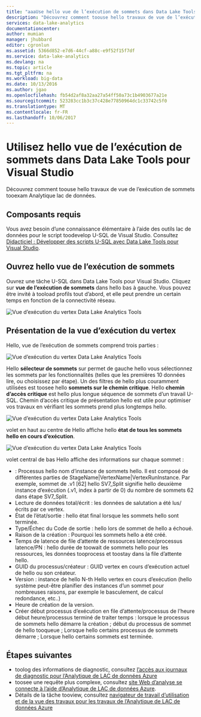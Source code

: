 ```yaml
---
title: "aaaUse hello vue de l’exécution de sommets dans Data Lake Tools pour Visual Studio | Documents Microsoft"
description: "Découvrez comment toouse hello travaux de vue de l’exécution de sommets tooexam Analytique lac de données."
services: data-lake-analytics
documentationcenter: 
author: mumian
manager: jhubbard
editor: cgronlun
ms.assetid: 5366d852-e7d6-44cf-a88c-e9f52f15f7df
ms.service: data-lake-analytics
ms.devlang: na
ms.topic: article
ms.tgt_pltfrm: na
ms.workload: big-data
ms.date: 10/13/2016
ms.author: jgao
ms.openlocfilehash: fb54d2af8a32aa27a54ff50a73c1b4903677a21e
ms.sourcegitcommit: 523283cc1b3c37c428e77850964dc1c33742c5f0
ms.translationtype: MT
ms.contentlocale: fr-FR
ms.lasthandoff: 10/06/2017
---
```

# <a name="use-hello-vertex-execution-view-in-data-lake-tools-for-visual-studio"></a>Utilisez hello vue de l’exécution de sommets dans Data Lake Tools pour Visual Studio
Découvrez comment toouse hello travaux de vue de l’exécution de sommets tooexam Analytique lac de données.

## <a name="prerequisites"></a>Composants requis

Vous avez besoin d’une connaissance élémentaire à l’aide des outils lac de données pour le script toodevelop U-SQL de Visual Studio.  Consultez [Didacticiel : Développer des scripts U-SQL avec Data Lake Tools pour Visual Studio](data-lake-analytics-data-lake-tools-get-started.md).

## <a name="open-hello-vertex-execution-view"></a>Ouvrez hello vue de l’exécution de sommets
Ouvrez une tâche U-SQL dans Data Lake Tools pour Visual Studio. Cliquez sur **vue de l’exécution de sommets** dans hello bas à gauche. Vous pouvez être invité à tooload profils tout d’abord, et elle peut prendre un certain temps en fonction de la connectivité réseau.

![Vue d’exécution du vertex Data Lake Analytics Tools](./media/data-lake-analytics-data-lake-tools-use-vertex-execution-view/data-lake-tools-open-vertex-execution-view.png)

## <a name="understand-vertex-execution-view"></a>Présentation de la vue d’exécution du vertex
Hello, vue de l’exécution de sommets comprend trois parties :

![Vue d’exécution du vertex Data Lake Analytics Tools](./media/data-lake-analytics-data-lake-tools-use-vertex-execution-view/data-lake-tools-vertex-execution-view.png)

Hello **sélecteur de sommets** sur permet de gauche hello vous sélectionnez les sommets par les fonctionnalités (telles que les premières 10 données lire, ou choisissez par étape). Un des filtres de hello plus couramment utilisées est toosee hello **sommets sur le chemin critique**. Hello **chemin d’accès critique** est hello plus longue séquence de sommets d’un travail U-SQL. Chemin d’accès critique de présentation hello est utile pour optimiser vos travaux en vérifiant les sommets prend plus longtemps hello.
  
![Vue d’exécution du vertex Data Lake Analytics Tools](./media/data-lake-analytics-data-lake-tools-use-vertex-execution-view/data-lake-tools-vertex-execution-view-pane2.png)

volet en haut au centre de Hello affiche hello **état de tous les sommets hello en cours d’exécution**.
  
![Vue d’exécution du vertex Data Lake Analytics Tools](./media/data-lake-analytics-data-lake-tools-use-vertex-execution-view/data-lake-tools-vertex-execution-view-pane3.png)

volet central de bas Hello affiche des informations sur chaque sommet :
* : Processus hello nom d’instance de sommets hello. Il est composé de différentes parties de StageName|VertexName|VertexRunInstance. Par exemple, sommet de .v1 [62] hello SV7_Split signifie hello deuxième instance d’exécution (.v1, index à partir de 0) du nombre de sommets 62 dans étape SV7_Split.
* Lecture de données total/écrit : les données de salutation a été lus/écrits par ce vertex.
* État de l’état/sortie : hello état final lorsque les sommets hello sont terminée.
* Type/Échec du Code de sortie : hello lors de sommet de hello a échoué.
* Raison de la création : Pourquoi les sommets hello a été créé.
* Temps de latence de file d’attente de ressources latence/processus latence/PN : hello durée de toowait de sommets hello pour les ressources, les données tooprocess et toostay dans la file d’attente hello.
* GUID du processus/créateur : GUID vertex en cours d’exécution actuel de hello ou son créateur.
* Version : instance de hello N-th Hello vertex en cours d’exécution (hello système peut-être planifier des instances d’un sommet pour nombreuses raisons, par exemple le basculement, de calcul redondance, etc..)
* Heure de création de la version.
* Créer début processus d’exécution en file d’attente/processus de l’heure début heure/processus terminé de traiter temps : lorsque le processus de sommets hello démarre la création ; début du processus de sommet de hello tooqueue ; Lorsque hello certains processus de sommets démarre ; Lorsque hello certains sommets est terminée.

## <a name="next-steps"></a>Étapes suivantes
* toolog des informations de diagnostic, consultez [l’accès aux journaux de diagnostic pour l’Analytique de LAC de données Azure](data-lake-analytics-diagnostic-logs.md)
* toosee une requête plus complexe, consultez [site Web d’analyse se connecte à l’aide d’Analytique de LAC de données Azure](data-lake-analytics-analyze-weblogs.md).
* Détails de la tâche tooview, consultez [navigateur de travail d’utilisation et de la vue des travaux pour les travaux de l’Analytique de LAC de données Azure](data-lake-analytics-data-lake-tools-view-jobs.md)
